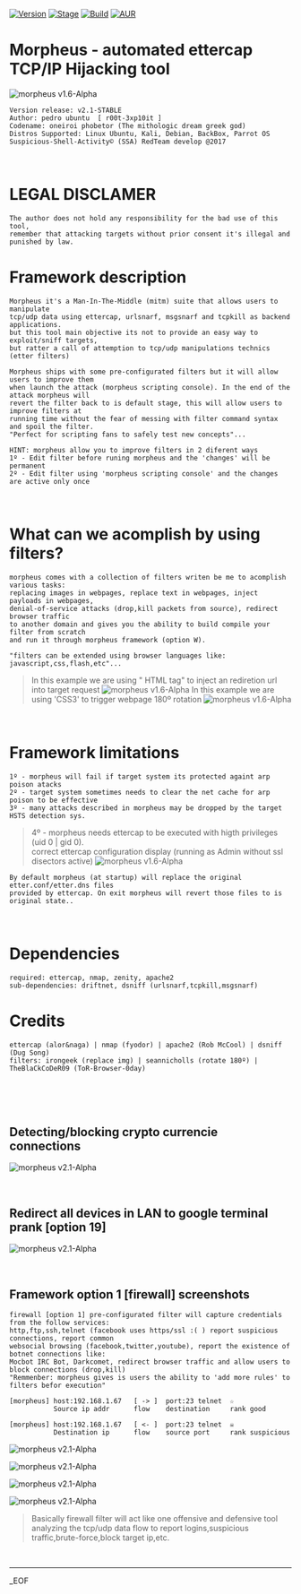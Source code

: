 [![Version](https://img.shields.io/badge/MORPHEUS-2.1-brightgreen.svg?maxAge=259200)]()
[![Stage](https://img.shields.io/badge/Release-Stable-brightgreen.svg)]()
[![Build](https://img.shields.io/badge/Supported_OS-Linux-orange.svg)]()
[![AUR](https://img.shields.io/aur/license/yaourt.svg)]()

# Morpheus - automated ettercap TCP/IP Hijacking tool
![morpheus v1.6-Alpha](http://i.cubeupload.com/ebsQAK.png)

    Version release: v2.1-STABLE
    Author: pedro ubuntu  [ r00t-3xp10it ]
    Codename: oneiroi phobetor (The mithologic dream greek god)
    Distros Supported: Linux Ubuntu, Kali, Debian, BackBox, Parrot OS
    Suspicious-Shell-Activity© (SSA) RedTeam develop @2017

<br />

# LEGAL DISCLAMER
    The author does not hold any responsibility for the bad use of this tool,
    remember that attacking targets without prior consent it's illegal and punished by law.

# Framework description
    Morpheus it's a Man-In-The-Middle (mitm) suite that allows users to manipulate
    tcp/udp data using ettercap, urlsnarf, msgsnarf and tcpkill as backend applications.
    but this tool main objective its not to provide an easy way to exploit/sniff targets,
    but ratter a call of attemption to tcp/udp manipulations technics (etter filters)

    Morpheus ships with some pre-configurated filters but it will allow users to improve them
    when launch the attack (morpheus scripting console). In the end of the attack morpheus will
    revert the filter back to is default stage, this will allow users to improve filters at
    running time without the fear of messing with filter command syntax and spoil the filter.
    "Perfect for scripting fans to safely test new concepts"...

    HINT: morpheus allow you to improve filters in 2 diferent ways
    1º - Edit filter before runing morpheus and the 'changes' will be permanent
    2º - Edit filter using 'morpheus scripting console' and the changes are active only once

<br />

# What can we acomplish by using filters?
    morpheus comes with a collection of filters writen be me to acomplish various tasks:
    replacing images in webpages, replace text in webpages, inject payloads in webpages,
    denial-of-service attacks (drop,kill packets from source), redirect browser traffic
    to another domain and gives you the ability to build compile your filter from scratch
    and run it through morpheus framework (option W).

    "filters can be extended using browser languages like: javascript,css,flash,etc"...


> In this example we are using "<head> HTML tag" to inject an rediretion url into target request
![morpheus v1.6-Alpha](http://i.cubeupload.com/jn83zh.png)
> In this example we are using 'CSS3' to trigger webpage 180º rotation
![morpheus v1.6-Alpha](http://i.cubeupload.com/XSWm0P.png)

<br />

# Framework limitations
    1º - morpheus will fail if target system its protected againt arp poison atacks
    2º - target system sometimes needs to clear the net cache for arp poison to be effective
    3º - many attacks described in morpheus may be dropped by the target HSTS detection sys.


> 4º - morpheus needs ettercap to be executed with higth privileges (uid 0 | gid 0). <br />
> correct ettercap configuration display (running as Admin without ssl disectors active)
![morpheus v1.6-Alpha](http://i.cubeupload.com/RIq2yO.png)

    By default morpheus (at startup) will replace the original etter.conf/etter.dns files
    provided by ettercap. On exit morpheus will revert those files to is original state.. 

<br />

# Dependencies
    required: ettercap, nmap, zenity, apache2
    sub-dependencies: driftnet, dsniff (urlsnarf,tcpkill,msgsnarf)

# Credits
    ettercap (alor&naga) | nmap (fyodor) | apache2 (Rob McCool) | dsniff (Dug Song)
    filters: irongeek (replace img) | seannicholls (rotate 180º) | TheBlaCkCoDeR09 (ToR-Browser-0day)

<br /><br /><br />

## Detecting/blocking crypto currencie connections<br />
![morpheus v2.1-Alpha](http://i.cubeupload.com/cbAoeY.png)

<br />

## Redirect all devices in LAN to google terminal prank [option 19]<br />
![morpheus v2.1-Alpha](http://i.cubeupload.com/1JB07X.png)

<br />

## Framework option 1 [firewall] screenshots

    firewall [option 1] pre-configurated filter will capture credentials from the follow services:
    http,ftp,ssh,telnet (facebook uses https/ssl :( ) report suspicious connections, report common
    websocial browsing (facebook,twitter,youtube), report the existence of botnet connections like:
    Mocbot IRC Bot, Darkcomet, redirect browser traffic and allow users to block connections (drop,kill) 
    "Remmenber: morpheus gives is users the ability to 'add more rules' to filters befor execution"

    [morpheus] host:192.168.1.67   [ -> ]  port:23 telnet  ☆
               Source ip addr      flow    destination     rank good

    [morpheus] host:192.168.1.67   [ <- ]  port:23 telnet  ☠
               Destination ip      flow    source port     rank suspicious


![morpheus v2.1-Alpha](http://i.cubeupload.com/nbgSuj.png)

![morpheus v2.1-Alpha](http://i.cubeupload.com/Hx0JV4.png)

![morpheus v2.1-Alpha](http://i.cubeupload.com/LzqZGc.png)

![morpheus v2.1-Alpha](http://i.cubeupload.com/z8M94O.png)

> Basically firewall filter will act like one offensive and defensive tool analyzing the
> tcp/udp data flow to report logins,suspicious traffic,brute-force,block target ip,etc.
<br />

---


_EOF

